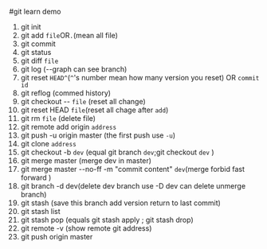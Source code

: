 #git learn demo
1. git init
2. git add `file`OR`.`(mean all file)
3. git commit
4. git status
5. git diff `file`
6. git log (--graph can see branch)
7. git reset `HEAD^`(`^`'s number mean how many version you reset) OR `commit id`
8. git reflog (commed history)
9. git checkout -- `file` (reset all change)
10. git reset HEAD `file`(reset all chage after `add`)
11. git rm `file` (delete file)
12. git remote add origin `address`
13. git push -u origin master (the first push use `-u`)
14. git clone `address`
15. git checkout -b `dev` (equal git branch `dev`;git checkout `dev` )
16. git merge master (merge dev in master)
17. git merge master --no-ff -m "commit content" `dev`(merge forbid fast forward )
18. git branch -d dev(delete dev branch use -D dev can delete unmerge branch)
19. git stash (save this branch add version return to last commit)
20. git stash list
21. git stash pop (equals git stash apply ; git stash drop)
22. git remote -v (show remote git address)
23. git push origin master 
